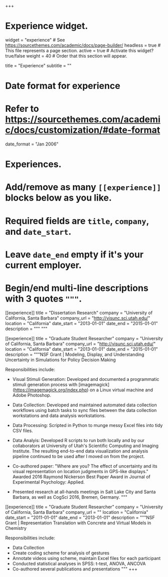 +++
# Experience widget.
widget = "experience"  # See https://sourcethemes.com/academic/docs/page-builder/
headless = true  # This file represents a page section.
active = true  # Activate this widget? true/false
weight = 40  # Order that this section will appear.

title = "Experience"
subtitle = ""

# Date format for experience
#   Refer to https://sourcethemes.com/academic/docs/customization/#date-format
date_format = "Jan 2006"

# Experiences.
#   Add/remove as many `[[experience]]` blocks below as you like.
#   Required fields are `title`, `company`, and `date_start`.
#   Leave `date_end` empty if it's your current employer.
#   Begin/end multi-line descriptions with 3 quotes `"""`.

[[experience]]
  title = "Dissertation Research"
  company = "University of California, Santa Barbara"
  company_url = "http://visunc.sci.utah.edu/"
  location = "California"
  date_start = "2013-01-01"
  date_end = "2015-01-01"
  description = """
  """

[[experience]]
  title = "Graduate Student Researcher"
  company = "University of California, Santa Barbara"
  company_url = "http://visunc.sci.utah.edu/"
  location = "California"
  date_start = "2013-01-01"
  date_end = "2015-01-01"
  description = """NSF Grant | Modeling, Display, and Understanding Uncertainty in Simulations for Policy Decision Making
  
  Responsibilities include:
  
* Visual Stimuli Generation: Developed and documented a programmatic stimuli generation process with [imagemagick] (https://imagemagick.org/index.php) on a Linux virtual machine and Adobe Photoshop.
    
* Data Collection: Developed and maintained automated data collection workflows using batch tasks to sync files between the data collection workstations and data analysis workstations.
    
* Data Processing: Scripted in Python to munge messy Excel files into tidy CSV files.
   
* Data Analyis: Developed R scripts to run both locally and by our collaborators at University of Utah's Scientific Computing and Imaging Institute. The resulting end-to-end data visualization and analysis pipeline continued to be used after I moved on from the project.

* Co-authored paper: "Where are you? The effect of uncertainty and its visual representation on location judgments in GPS-like displays." Awarded 2016 Raymond Nickerson Best Paper Award in Journal of Experimental Psychology: Applied.
  
  
* Presented research at all-hands meetings in Salt Lake City and Santa Barbara, as well as CogSci 2016, Bremen, Germany.
  """

[[experience]]
  title = "Graduate Student Researcher"
  company = "University of California, Santa Barbara"
  company_url = ""
  location = "California"
  date_start = "2011-01-01"
  date_end = "2013-01-01"
  description = """NSF Grant | Representation Translation with Concrete and Virtual Models in Chemistry
  
  Responsibilities include:
  
  * Data Collection
  * Create coding scheme for analysis of gestures
  * Annotate videos using scheme, maintain Excel files for each participant
  * Conducted statistical analyses in SPSS: t-test, ANOVA, ANCOVA
  * Co-authored several publications and presentations
  """
+++
